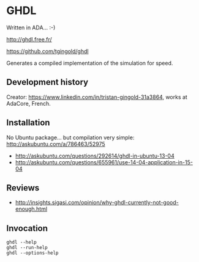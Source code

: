 # GHDL

Written in ADA... :-)

<http://ghdl.free.fr/>

<https://github.com/tgingold/ghdl>

Generates a compiled implementation of the simulation for speed.

## Development history

Creator: <https://www.linkedin.com/in/tristan-gingold-31a3864>, works at AdaCore, French.

## Installation

No Ubuntu package... but compilation very simple: <http://askubuntu.com/a/786463/52975>

- <http://askubuntu.com/questions/292614/ghdl-in-ubuntu-13-04>
- <http://askubuntu.com/questions/655961/use-14-04-application-in-15-04>

## Reviews

- <http://insights.sigasi.com/opinion/why-ghdl-currently-not-good-enough.html>

## Invocation

    ghdl --help
    ghdl --run-help
    ghdl --options-help
